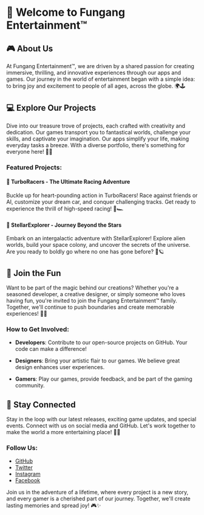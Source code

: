 # 👋 Welcome to Fungang Entertainment™

## 🎮 About Us

At Fungang Entertainment™, we are driven by a shared passion for creating immersive, thrilling, and innovative experiences through our apps and games. Our journey in the world of entertainment began with a simple idea: to bring joy and excitement to people of all ages, across the globe. 🌍🕹️

## 💻 Explore Our Projects

Dive into our treasure trove of projects, each crafted with creativity and dedication. Our games transport you to fantastical worlds, challenge your skills, and captivate your imagination. Our apps simplify your life, making everyday tasks a breeze. With a diverse portfolio, there's something for everyone here! 🚀🎉

### Featured Projects:

#### 🚗 TurboRacers - The Ultimate Racing Adventure

Buckle up for heart-pounding action in TurboRacers! Race against friends or AI, customize your dream car, and conquer challenging tracks. Get ready to experience the thrill of high-speed racing! 🏁🏎️

#### 🌟 StellarExplorer - Journey Beyond the Stars

Embark on an intergalactic adventure with StellarExplorer! Explore alien worlds, build your space colony, and uncover the secrets of the universe. Are you ready to boldly go where no one has gone before? 🚀🪐

## 🥁 Join the Fun

Want to be part of the magic behind our creations? Whether you're a seasoned developer, a creative designer, or simply someone who loves having fun, you're invited to join the Fungang Entertainment™ family. Together, we'll continue to push boundaries and create memorable experiences! 🤝✨

### How to Get Involved:

- **Developers**: Contribute to our open-source projects on GitHub. Your code can make a difference!

- **Designers**: Bring your artistic flair to our games. We believe great design enhances user experiences.

- **Gamers**: Play our games, provide feedback, and be part of the gaming community.

## 📢 Stay Connected

Stay in the loop with our latest releases, exciting game updates, and special events. Connect with us on social media and GitHub. Let's work together to make the world a more entertaining place! 📱🌐

### Follow Us:

- [GitHub](https://github.com/fungang-entertainment)
- [Twitter](https://twitter.com/fungang_ent)
- [Instagram](https://www.instagram.com/fungang.entertainment)
- [Facebook](https://www.facebook.com/fungang.entertainment)

Join us in the adventure of a lifetime, where every project is a new story, and every gamer is a cherished part of our journey. Together, we'll create lasting memories and spread joy! 🎮✨

